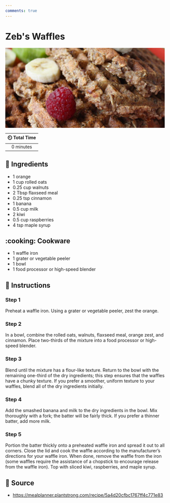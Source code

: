 ```yaml
---
comments: true
---
```

# Zeb's Waffles

![Zeb's Waffles](../assets/images/zeb's-waffles.png)

| :timer_clock: Total Time |
|:-----------------------: |
| 0 minutes |

## :salt: Ingredients

- 1 orange
- 1 cup rolled oats
- 0.25 cup walnuts
- 2 Tbsp flaxseed meal
- 0.25 tsp cinnamon
- 1 banana
- 0.5 cup milk
- 2 kiwi
- 0.5 cup raspberries
- 4 tsp maple syrup

## :cooking: Cookware

- 1 waffle iron
- 1 grater or vegetable peeler
- 1 bowl
- 1 food processor or high-speed blender

## :pencil: Instructions

### Step 1

Preheat a waffle iron. Using a grater or vegetable peeler, zest the orange.

### Step 2

In a bowl, combine the rolled oats, walnuts, flaxseed meal, orange zest, and cinnamon. Place two-thirds of the mixture
into a food processor or high-speed blender.

### Step 3

Blend until the mixture has a flour-like texture. Return to the bowl with the remaining one-third of the dry
ingredients; this step ensures that the waffles have a chunky texture. If you prefer a smoother, uniform texture to your
waffles, blend all of the dry ingredients initially.

### Step 4

Add the smashed banana and milk to the dry ingredients in the bowl. Mix thoroughly with a fork; the batter will be
fairly thick. If you prefer a thinner batter, add more milk.

### Step 5

Portion the batter thickly onto a preheated waffle iron and spread it out to all corners. Close the lid and cook the
waffle according to the manufacturer’s directions for your waffle iron. When done, remove the waffle from the iron
(some waffles require the assistance of a chopstick to encourage release from the waffle iron). Top with sliced kiwi,
raspberries, and maple syrup.

## :link: Source

- <https://mealplanner.plantstrong.com/recipe/5a4d20cfbc1767ff4c771e83>
